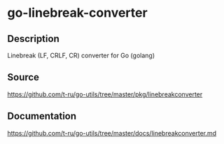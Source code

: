 # go-linebreak-converter

## Description

Linebreak (LF, CRLF, CR) converter for Go (golang)

## Source

https://github.com/t-ru/go-utils/tree/master/pkg/linebreakconverter

## Documentation

https://github.com/t-ru/go-utils/tree/master/docs/linebreakconverter.md
